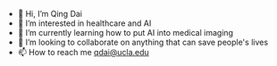 - 👋 Hi, I’m Qing Dai
- 👀 I’m interested in healthcare and AI
- 🌱 I’m currently learning how to put AI into medical imaging
- 💞️ I’m looking to collaborate on anything that can save people's lives
- 📫 How to reach me qdai@ucla.edu

<!---
aspgln/aspgln is a ✨ special ✨ repository because its `README.md` (this file) appears on your GitHub profile.
You can click the Preview link to take a look at your changes.
--->
